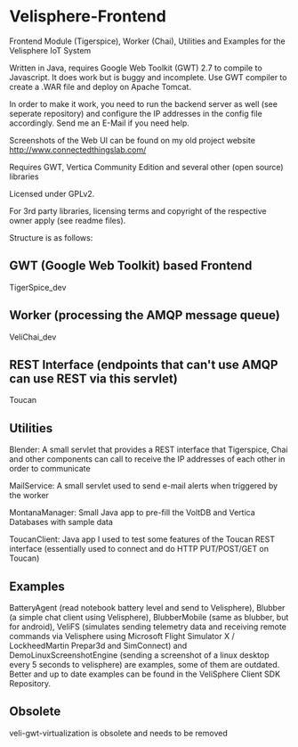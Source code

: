# Velisphere-Frontend
Frontend Module (Tigerspice), Worker (Chai), Utilities and Examples for the Velisphere IoT System

Written in Java, requires Google Web Toolkit (GWT) 2.7 to compile to Javascript. It does work but is buggy and incomplete. Use GWT compiler to create a .WAR file and deploy on Apache Tomcat.

In order to make it work, you need to run the backend server as well (see seperate repository) and configure the IP addresses in the config file accordingly. Send me an E-Mail if you need help.

Screenshots of the Web UI can be found on my old project website http://www.connectedthingslab.com/

Requires GWT, Vertica Community Edition and several other (open source) libraries

Licensed under GPLv2.

For 3rd party libraries, licensing terms and copyright of the respective owner apply (see readme files).

Structure is as follows:

GWT (Google Web Toolkit) based Frontend
---------------------------------------
TigerSpice_dev

Worker (processing the AMQP message queue)
------------------------------------------
VeliChai_dev 

REST Interface (endpoints that can't use AMQP can use REST via this servlet)
----------------------------------------------------------------------------
Toucan

Utilities
---------
Blender: A small servlet that provides a REST interface that Tigerspice, Chai and other components can call to receive the IP addresses of each other in order to communicate

MailService: A small servlet used to send e-mail alerts when triggered by the worker

MontanaManager: Small Java app to pre-fill the VoltDB and Vertica Databases with sample data

ToucanClient: Java app I used to test some features of the Toucan REST interface (essentially used to connect and do HTTP PUT/POST/GET on Toucan)

Examples
--------
BatteryAgent (read notebook battery level and send to Velisphere), Blubber (a simple chat client using Velisphere), BlubberMobile (same as blubber, but for android), VeliFS (simulates sending telemetry data and receiving remote commands via Velisphere using Microsoft Flight Simulator X / LockheedMartin Prepar3d and SimConnect) and DemoLinuxScreenshotEngine (sending a screenshot of a linux desktop every 5 seconds to velisphere) are examples, some of them are outdated. Better and up to date examples can be found in the VeliSphere Client SDK Repository.

Obsolete
--------
veli-gwt-virtualization is obsolete and needs to be removed



